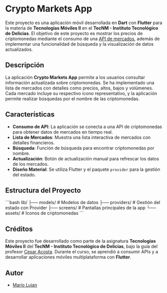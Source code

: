 
# Crypto Markets App

Este proyecto es una aplicación móvil desarrollada en **Dart** con **Flutter** para la materia de **Tecnologías Móviles II** en el **TecNM - Instituto Tecnológico de Delicias**. El objetivo de este proyecto es mostrar los precios de criptomonedas mediante el consumo de una [API de mercados](https://tradeogre.com/help/api), además de implementar una funcionalidad de búsqueda y la visualización de datos actualizados.

## Descripción

La aplicación **Crypto Markets App** permite a los usuarios consultar información actualizada sobre criptomonedas. Se ha implementado una lista de mercados con detalles como precios, altos, bajos y volúmenes. Cada mercado incluye su respectivo icono representativo, y la aplicación permite realizar búsquedas por el nombre de las criptomonedas.

## Características

- **Consumo de API**: La aplicación se conecta a una API de criptomonedas para obtener datos de mercados en tiempo real.
- **Lista de Mercados**: Muestra una lista interactiva de mercados con detalles financieros.
- **Búsqueda**: Función de búsqueda para encontrar criptomonedas por nombre.
- **Actualización**: Botón de actualización manual para refrescar los datos de los mercados.
- **Diseño Material**: Se utiliza Flutter y el paquete `provider` para la gestión del estado.

## Estructura del Proyecto

\`\`\`bash
lib/
├── models/              # Modelos de datos
├── providers/           # Gestión del estado con Provider
├── screens/             # Pantallas principales de la app
└── assets/              # Iconos de criptomonedas
\`\`\`

## Créditos

Este proyecto fue desarrollado como parte de la asignatura **Tecnologías Móviles II** del **TecNM - Instituto Tecnológico de Delicias**, bajo la guía del profesor [Cesar Acosta](https://github.com/C3sarAcosta). Durante el curso, se aprendió a consumir APIs y a desarrollar aplicaciones móviles multiplataforma con **Flutter**.

## Autor

- [Mario Lujan](https://github.com/tu-usuario)
